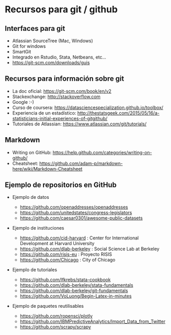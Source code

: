 # Recursos para git / github
  
## Interfaces para git
  * Atlassian SourceTree (Mac, Windows)
  * Git for windows
  * SmartGit
  * Integrado en Rstudio, Stata, Netbeans, etc...
  * https://git-scm.com/downloads/guis
  
## Recursos para información sobre git
  * La doc oficial: https://git-scm.com/book/en/v2
  * Stackexchange: http://stackoverflow.com
  * Google :-)
  * Curso de coursera: https://datasciencespecialization.github.io/toolbox/
  * Experiencia de un estadístico: http://thestatsgeek.com/2015/05/16/a-statisticians-initial-experiences-of-gitgithub/
  * Tutoriales de Atlassian: https://www.atlassian.com/git/tutorials/

## Markdown
  * Writing on GitHub: https://help.github.com/categories/writing-on-github/
  * Cheatsheet: https://github.com/adam-p/markdown-here/wiki/Markdown-Cheatsheet

## Ejemplo de repositorios en GitHub
  * Ejemplo de datos
    - https://github.com/openaddresses/openaddresses
    - https://github.com/unitedstates/congress-legislators
    - https://github.com/caesar0301/awesome-public-datasets

  * Ejemplo de instituciones
    - https://github.com/cid-harvard : Center for International Development at Harvard University
    - https://github.com/dlab-berkeley : Social Science Lab at Berkeley
    - https://github.com/risis-eu : Proyecto RISIS
    - https://github.com/Chicago : City of Chicago

  * Ejemplo de tutoriales
    - https://github.com/lfkrebs/stata-cookbook
    - https://github.com/dlab-berkeley/stata-fundamentals
    - https://github.com/dlab-berkeley/git-fundamentals
    - https://github.com/VoLuong/Begin-Latex-in-minutes

  * Ejemplo de paquetes reutilisables
    - https://github.com/ropensci/plotly
    - https://github.com/IBMPredictiveAnalytics/Import_Data_from_Twitter
    - https://github.com/scrapy/scrapy
  
